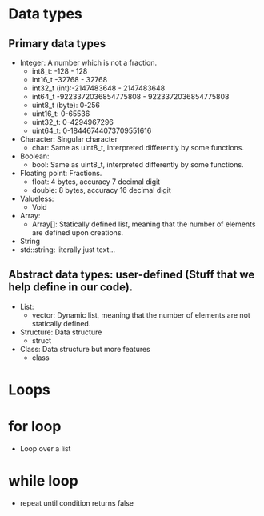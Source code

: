 # Data types
## Primary data types
 - Integer: A number which is not a fraction.
    - int8_t: -128 - 128
    - int16_t -32768 - 32768
    - int32_t (int):-2147483648 - 2147483648
    - int64_t -9223372036854775808 - 9223372036854775808
    - uint8_t (byte): 0-256
    - uint16_t: 0-65536
    - uint32_t: 0-4294967296
    - uint64_t: 0-18446744073709551616
 - Character: Singular character
   - char: Same as uint8_t, interpreted differently by some functions. 
 - Boolean:
   - bool: Same as uint8_t, interpreted differently by some functions.
 - Floating point: Fractions.
   - float: 4 bytes, accuracy 7 decimal digit
   - double: 8 bytes, accuracy 16 decimal digit
 - Valueless:
   - Void
 - Array:
   - Array[]: Statically defined list, meaning that the number of elements are defined upon creations.
 - String
  - std::string: literally just text... 

## Abstract data types: user-defined (Stuff that we help define in our code).
 - List:
   - vector: Dynamic list, meaning that the number of elements are not statically defined. 
 - Structure: Data structure
   - struct
 - Class: Data structure but more features
   - class
 
# Loops
# for loop
 - Loop over a list

# while loop
 - repeat until condition returns false